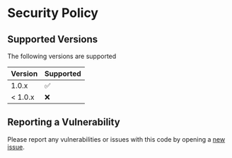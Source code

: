 # Security Policy

## Supported Versions

The following versions are supported

| Version | Supported          |
| ------- | ------------------ |
| 1.0.x   | :white_check_mark: |
| < 1.0.x   | :x:                |

## Reporting a Vulnerability

Please report any vulnerabilities or issues with this code by opening a [new issue](https://github.com/nicolasbock/filechooser/issues/new).
